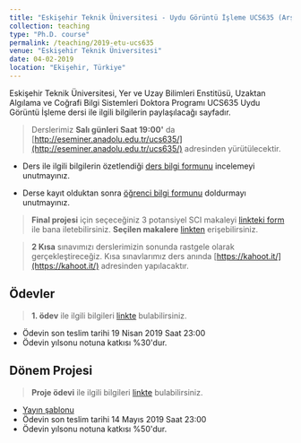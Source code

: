 ```yaml
---
title: "Eskişehir Teknik Üniversitesi - Uydu Görüntü İşleme UCS635 (Arşiv)"
collection: teaching
type: "Ph.D. course"
permalink: /teaching/2019-etu-ucs635
venue: "Eskişehir Teknik Üniversitesi"
date: 04-02-2019
location: "Ekişehir, Türkiye"
---
```


Eskişehir Teknik Üniversitesi, Yer ve Uzay Bilimleri Enstitüsü, Uzaktan Algılama ve Coğrafi Bilgi Sistemleri Doktora Programı UCS635 Uydu Görüntü İşleme dersi ile ilgili bilgilerin paylaşılacağı sayfadır.

> Derslerimiz **Salı günleri Saat 19:00'** da [http://eseminer.anadolu.edu.tr/ucs635/](http://eseminer.anadolu.edu.tr/ucs635/) adresinden yürütülecektir.

* Ders ile ilgili bilgilerin özetlendiği [ders bilgi formunu](http://kalkan.github.io/files/ucs635-2019/UCS635_2019_UyduGoruntuIsleme_KaanKalkan.pdf) incelemeyi unutmayınız.

* Derse kayıt olduktan sonra [öğrenci bilgi formunu](https://goo.gl/forms/nQR3TQm4LoK9DMDJ3) doldurmayı unutmayınız.

> **Final projesi** için seçeceğiniz 3 potansiyel SCI makaleyi [linkteki form](https://goo.gl/forms/FQx6MshA8uV13PDF2) ile bana iletebilirsiniz.
> **Seçilen makalere** [linkten](https://docs.google.com/spreadsheets/d/e/2PACX-1vRA6g7AZmKN1pFyvnBZ_xPtejhXesedtdEdG09b0odxEYsbB5NSzwc0oG-1OSrAsaxe95IY2P25CeGT/pubhtml) erişebilirsiniz.

> **2 Kısa** sınavımızı derslerimizin sonunda rastgele olarak gerçekleştireceğiz.  Kısa sınavlarımız ders anında [https://kahoot.it/](https://kahoot.it/) adresinden yapılacaktır.


Ödevler
------

> **1. ödev** ile ilgili bilgileri [linkte](http://kalkan.github.io/files/ucs635-2019/odev1-2019-nisan.pdf) bulabilirsiniz. 
* Ödevin son teslim tarihi 19 Nisan 2019 Saat 23:00 
* Ödevin yılsonu notuna katkısı %30'dur.

Dönem Projesi
------

> **Proje ödevi** ile ilgili bilgileri [linkte](http://kalkan.github.io/files/ucs635-2019/donemprojesi.pdf) bulabilirsiniz. 
* [Yayın şablonu](http://kalkan.github.io/files/ucs635-2019/UZAL_CBS_2018_bildiri_formati.docx)
* Ödevin son teslim tarihi 14 Mayıs 2019 Saat 23:00 
* Ödevin yılsonu notuna katkısı %50'dur.

